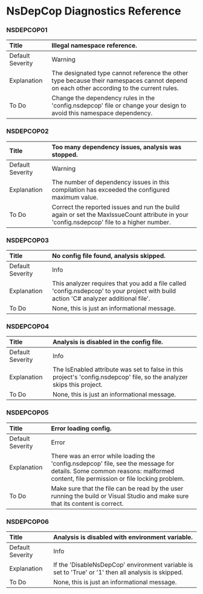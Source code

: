 # NsDepCop Diagnostics Reference

### NSDEPCOP01

Title|Illegal namespace reference.
:-|:-
Default Severity|Warning
Explanation|The designated type cannot reference the other type because their namespaces cannot depend on each other according to the current rules.
To Do|Change the dependency rules in the 'config.nsdepcop' file or change your design to avoid this namespace dependency.

### NSDEPCOP02

Title|Too many dependency issues, analysis was stopped.
:-|:-
Default Severity|Warning
Explanation|The number of dependency issues in this compilation has exceeded the configured maximum value.
To Do|Correct the reported issues and run the build again or set the MaxIssueCount attribute in your 'config.nsdepcop' file to a higher number.

### NSDEPCOP03

Title|No config file found, analysis skipped.
:-|:-
Default Severity|Info
Explanation|This analyzer requires that you add a file called 'config.nsdepcop' to your project with build action 'C# analyzer additional file'.
To Do|None, this is just an informational message.

### NSDEPCOP04

Title|Analysis is disabled in the config file.
:-|:-
Default Severity|Info
Explanation|The IsEnabled attribute was set to false in this project's 'config.nsdepcop' file, so the analyzer skips this project.
To Do|None, this is just an informational message.

### NSDEPCOP05

Title|Error loading config.
:-|:-
Default Severity|Error
Explanation|There was an error while loading the 'config.nsdepcop' file, see the message for details. Some common reasons: malformed content, file permission or file locking problem.
To Do|Make sure that the file can be read by the user running the build or Visual Studio and make sure that its content is correct.

### NSDEPCOP06

Title|Analysis is disabled with environment variable.
:-|:-
Default Severity|Info
Explanation|If the 'DisableNsDepCop' environment variable is set to 'True' or '1' then all analysis is skipped.
To Do|None, this is just an informational message.
